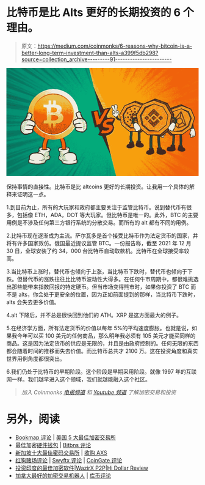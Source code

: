 # 比特币是比 Alts 更好的长期投资的 6 个理由。

> 原文：<https://medium.com/coinmonks/6-reasons-why-bitcoin-is-a-better-long-term-investment-than-alts-a399f5db298?source=collection_archive---------91----------------------->

![](img/99668c3153433b64d7134c06b4b44922.png)

保持事情的直接性。比特币是比 altcoins 更好的长期投资。让我用一个具体的解释来证明这一点。

1.到目前为止，所有的大玩家和政府都主要关注于监管比特币。说到替代币有很多，包括像 ETH，ADA，DOT 等大玩家。但比特币是唯一的。此外，BTC 的主要用例是不涉及任何第三方银行系统的分散交易。而所有的 alt 都有不同的用例。

2.比特币现在逐渐成为主流。萨尔瓦多是首个接受比特币作为法定货币的国家，并将有许多国家效仿。俄国最近提议监管 BTC。一份报告称，截至 2021 年 12 月 30 日，全球安装了约 34，000 台比特币自动取款机。比特币在全球接受率较高。

3.当比特币上涨时，替代币也倾向于上涨，当比特币下跌时，替代币也倾向于下跌。但替代币的涨跌往往比比特币波动性大得多。在任何牛市周期中，都很难挑选出那些能带来指数回报的特定硬币。但当市场变得熊市时，如果你投资了 BTC 而不是 alts，你会处于更安全的位置，因为正如前面提到的那样，当比特币下跌时，alts 会失去更多价值。

4.alt 下降后，并不总是很快回到他们的 ATH。XRP 是这方面最大的例子。

5.在经济学方面，所有法定货币的价值以每年 5%的平均速度膨胀。也就是说，如果我今年可以买 100 美元的任何商品，那么明年我必须有 105 美元才能买同样的商品。这是因为法定货币的供应是无限的，并且是由政府控制的。任何无限的东西都会随着时间的推移而失去价值。而比特币总共才 2100 万。这在投资角度和真实世界用例角度都很突出。

6.我们仍处于比特币的早期阶段。这个阶段是早期采用阶段。就像 1997 年的互联网一样。我们越早进入这个领域，我们就越能融入这个社区。

> *加入 Coinmonks* [*电报频道*](https://t.me/coincodecap) *和* [*Youtube 频道*](https://www.youtube.com/c/coinmonks/videos) *了解加密交易和投资*

# 另外，阅读

*   [Bookmap 评论](https://coincodecap.com/bookmap-review-2021-best-trading-software) | [美国 5 大最佳加密交易所](https://coincodecap.com/crypto-exchange-usa)
*   最佳加密[硬件钱包](/coinmonks/hardware-wallets-dfa1211730c6) | [Bitbns 评论](/coinmonks/bitbns-review-38256a07e161)
*   [新加坡十大最佳密码交易所](https://coincodecap.com/crypto-exchange-in-singapore) | [收购 AXS](https://coincodecap.com/buy-axs-token)
*   [红狗赌场评论](https://coincodecap.com/red-dog-casino-review) | [Swyftx 评论](https://coincodecap.com/swyftx-review) | [CoinGate 评论](https://coincodecap.com/coingate-review)
*   [投资印度的最佳加密软件](https://coincodecap.com/best-crypto-to-invest-in-india-in-2021)|[WazirX P2P](https://coincodecap.com/wazirx-p2p)|[Hi Dollar Review](https://coincodecap.com/hi-dollar-review)
*   [加拿大最好的加密交易机器人](https://coincodecap.com/5-best-crypto-trading-bots-in-canada) | [库币评论](https://coincodecap.com/kucoin-review)